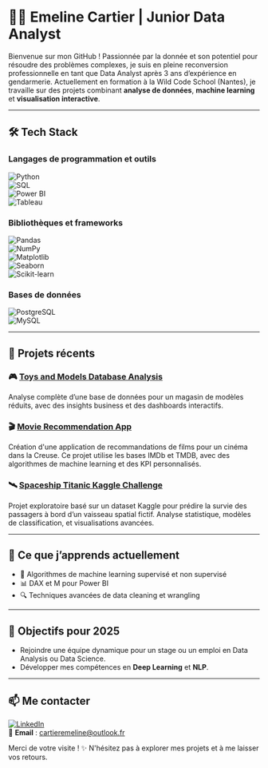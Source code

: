 # 👩‍💻 Emeline Cartier | Junior Data Analyst  

Bienvenue sur mon GitHub ! Passionnée par la donnée et son potentiel pour résoudre des problèmes complexes, je suis en pleine reconversion professionnelle en tant que Data Analyst après 3 ans d’expérience en gendarmerie. Actuellement en formation à la Wild Code School (Nantes), je travaille sur des projets combinant **analyse de données**, **machine learning** et **visualisation interactive**.

---

## 🛠️ Tech Stack  

### Langages de programmation et outils  
![Python](https://img.shields.io/badge/Python-3776AB?style=for-the-badge&logo=python&logoColor=white)  
![SQL](https://img.shields.io/badge/SQL-003B57?style=for-the-badge&logo=postgresql&logoColor=white)  
![Power BI](https://img.shields.io/badge/PowerBI-F2C811?style=for-the-badge&logo=powerbi&logoColor=black)  
![Tableau](https://img.shields.io/badge/Tableau-E97627?style=for-the-badge&logo=tableau&logoColor=white)  

### Bibliothèques et frameworks  
![Pandas](https://img.shields.io/badge/Pandas-150458?style=for-the-badge&logo=pandas&logoColor=white)  
![NumPy](https://img.shields.io/badge/NumPy-013243?style=for-the-badge&logo=numpy&logoColor=white)  
![Matplotlib](https://img.shields.io/badge/Matplotlib-6E7582?style=for-the-badge)  
![Seaborn](https://img.shields.io/badge/Seaborn-2E5D9F?style=for-the-badge)  
![Scikit-learn](https://img.shields.io/badge/Scikit--Learn-F7931E?style=for-the-badge&logo=scikitlearn&logoColor=white)  

### Bases de données  
![PostgreSQL](https://img.shields.io/badge/PostgreSQL-4169E1?style=for-the-badge&logo=postgresql&logoColor=white)  
![MySQL](https://img.shields.io/badge/MySQL-4479A1?style=for-the-badge&logo=mysql&logoColor=white)  

---

## 🚀 Projets récents  

### 🎮 [Toys and Models Database Analysis](https://github.com/toys-and-models-analysis)  
Analyse complète d’une base de données pour un magasin de modèles réduits, avec des insights business et des dashboards interactifs.

### 🎬 [Movie Recommendation App](https://github.com/votre-repo-movie-recommendation)  
Création d'une application de recommandations de films pour un cinéma dans la Creuse. Ce projet utilise les bases IMDb et TMDB, avec des algorithmes de machine learning et des KPI personnalisés.

### 🛰️ [Spaceship Titanic Kaggle Challenge](https://github.com/votre-repo-spaceship-titanic)  
Projet exploratoire basé sur un dataset Kaggle pour prédire la survie des passagers à bord d’un vaisseau spatial fictif. Analyse statistique, modèles de classification, et visualisations avancées.

---

## 🌱 Ce que j’apprends actuellement  
- 🧠 Algorithmes de machine learning supervisé et non supervisé  
- 📊 DAX et M pour Power BI  
- 🔍 Techniques avancées de data cleaning et wrangling  

---

## 🎯 Objectifs pour 2025  
- Rejoindre une équipe dynamique pour un stage ou un emploi en Data Analysis ou Data Science.  
- Développer mes compétences en **Deep Learning** et **NLP**.  

---

## 📫 Me contacter  
[![LinkedIn](https://img.shields.io/badge/LinkedIn-Emeline--Cartier-0077B5?style=for-the-badge&logo=linkedin&logoColor=white)](www.linkedin.com/in/emeline-cartier-53b3b2199)  
📧 **Email** : cartieremeline@outlook.fr

Merci de votre visite ! ✨ N'hésitez pas à explorer mes projets et à me laisser vos retours.  
